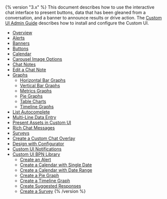{% version "3.x" %}
This document describes how to use the interactive chat interface to present buttons, data that has been gleaned from a conversation, and a banner to announce results or drive action.
The [Custom UI Admin Guide](Custom%20UI%20Admin%20Guide) describes how to install and configure the Custom UI.
-   [Overview](Overview)
-   [Alerts](Alerts)
-   [Banners](Banners)
-   [Buttons](Buttons)
-   [Calendar](Calendar)
-   [Carousel Image Options](Carousel%20Image%20Options)
-   [Chat Notes](Chat%20Notes)
-   [Edit a Chat Note](Edit%20a%20Chat%20Note)
-   [Graphs](Graphs)
    -   [Horizontal Bar Graphs](Horizontal%20Bar%20Graphs)
    -   [Vertical Bar Graphs](Vertical%20Bar%20Graphs)
    -   [Metrics Graphs](Metrics%20Graphs)
    -   [Pie Graphs](Pie%20Graphs)
    -   [Table Charts](Table%20Charts)
    -   [Timeline Graphs](Timeline%20Graphs)
-   [List Autocomplete](List%20Autocomplete)
-   [Multi-Line Data Entry](Multi-Line%20Data%20Entry)
-   [Present Assets in Custom UI](Present%20Assets%20in%20Custom%20UI)
-   [Rich Chat Messages](Rich%20Chat%20Messages)
-   [Surveys](Surveys)
-   [Create a Custom Chat Overlay](Create%20a%20Custom%20Chat%20Overlay)
-   [Design with Configurator](Design%20with%20Configurator)
-   [Custom UI Notifications](Custom%20UI%20Notifications)
-   [Custom UI BPN Library](Custom%20UI%20BPN%20Library)
    -   [Create an Alert](Create%20an%20Alert)
    -   [Create a Calendar with Single Date](Create%20a%20Calendar%20with%20Single%20Date)
    -   [Create a Calendar with Date Range](Create%20a%20Calendar%20with%20Date%20Range)
    -   [Create a Pie Graph](Create%20a%20Pie%20Graph)
    -   [Create a Timeline Graph](Create%20a%20Timeline%20Graph)
    -   [Create Suggested Responses](Create%20Suggested%20Responses)
    -   [Create a Survey](Create%20a%20Survey)
{% /version %}
